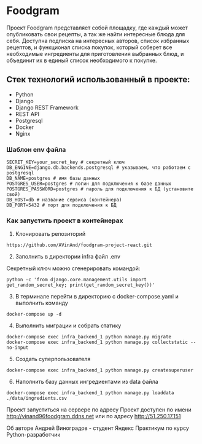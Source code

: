 # Foodgram
Проект Foodgram представляет собой площадку, где каждый может опубликовать свои рецепты,
а так же найти интересные блюда для себя. Доступна подписка на интересных авторов, список избранных рецептов,
и функционал списка покупок, который соберет все необходимые ингредиенты для приготовления выбранных блюд, 
и объединит их в единый список необходимого к покупке.

## Стек технологий использованный в проекте:
 - Python
 - Django
 - Django REST Framework
 - REST API
 - Postgresql
 - Docker
 - Nginx

### Шаблон env файла
```
SECRET_KEY=your_secret_key # секретный ключ
DB_ENGINE=django.db.backends.postgresql # указываем, что работаем с postgresql
DB_NAME=postgres # имя базы данных
POSTGRES_USER=postgres # логин для подключения к базе данных
POSTGRES_PASSWORD=postgres # пароль для подключения к БД (установите свой)
DB_HOST=db # название сервиса (контейнера)
DB_PORT=5432 # порт для подключения к БД
```
### Как запустить проект в контейнерах
1. Клонировать репозиторий
```
https://github.com/AVinAnd/foodgram-project-react.git
```
2. Заполнить в директории infra файл .env

Секретный ключ можно сгенерировать командой:
```
python -c 'from django.core.management.utils import get_random_secret_key; print(get_random_secret_key())'
```
3. В терминале перейти в директорию с docker-compose.yaml и выполнить команду
```
docker-compose up -d
```
4. Выполнить миграции и собрать статику
```
docker-compose exec infra_backend_1 python manage.py migrate
docker-compose exec infra_backend_1 python manage.py collectstatic --no-input
```
5. Создать суперпользователя
```
docker-compose exec infra_backend_1 python manage.py createsuperuser
```
6. Наполнить базу данных ингредиентами из data файла
```
docker-compose exec infra_backend_1 python manage.py loaddata ./data/ingredients.csv
```

Проект запуститься на сервере по адресу
Проект доступен по имени http://vinand96foodgram.ddns.net 
или по адресу http://51.250.17.151
 

Об авторе
Андрей Виноградов - студент Яндекс Практикум по курсу Python-разработчик
